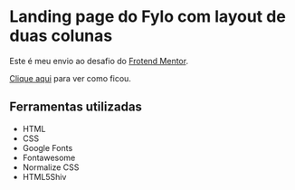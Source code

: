# Landing page do Fylo com layout de duas colunas
Este é meu envio ao desafio do [Frotend Mentor](https://www.frontendmentor.io/profile/EdivandroLima).

[Clique aqui](https://) para ver como ficou.

## Ferramentas utilizadas
- HTML
- CSS
- Google Fonts
- Fontawesome
- Normalize CSS
- HTML5Shiv
